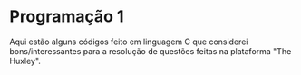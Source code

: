 # Programação 1

Aqui estão alguns códigos feito em linguagem C que considerei bons/interessantes
para a resolução de questões feitas na plataforma "The Huxley".

